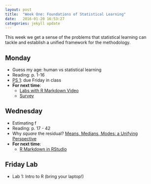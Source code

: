 ```yaml
---
layout: post
title:  "Week One: Foundations of Statistical Learning"
date:   2016-01-20 16:53:27
categories: jekyll update
---
```


This week we get a sense of the problems that statistical learning can tackle 
and establish a unified framework for the methodology.

## Monday
- Guess my age: human vs statistical learning
- Reading: p. 1-16
- [PS 1](http://andrewpbray.github.io/math-243/assets/week-01/ps-1.html): due Friday in class
- **For next time**:
    - [Labs with R Markdown Video](https://www.youtube.com/watch?v=o8JKVadwAO0)
    - [Survey](https://docs.google.com/a/reed.edu/forms/d/1N4i3NyidoMEG4LsKksf8pGZDWPRVpookldYqwVuV9_0/viewform?usp=send_form)

## Wednesday
- Estimating f
- Reading: p. 17 - 42
- Why *square* the residual? [Means, Medians, Modes: a Unifying Perspective](http://www.johnmyleswhite.com/notebook/2013/03/22/modes-medians-and-means-an-unifying-perspective/)
- **For next time**:
    - [R Markdown in RStudio](https://www.youtube.com/watch?v=DNS7i2m4sB0)

## Friday Lab
- Lab 1: Intro to R (bring your laptop!)